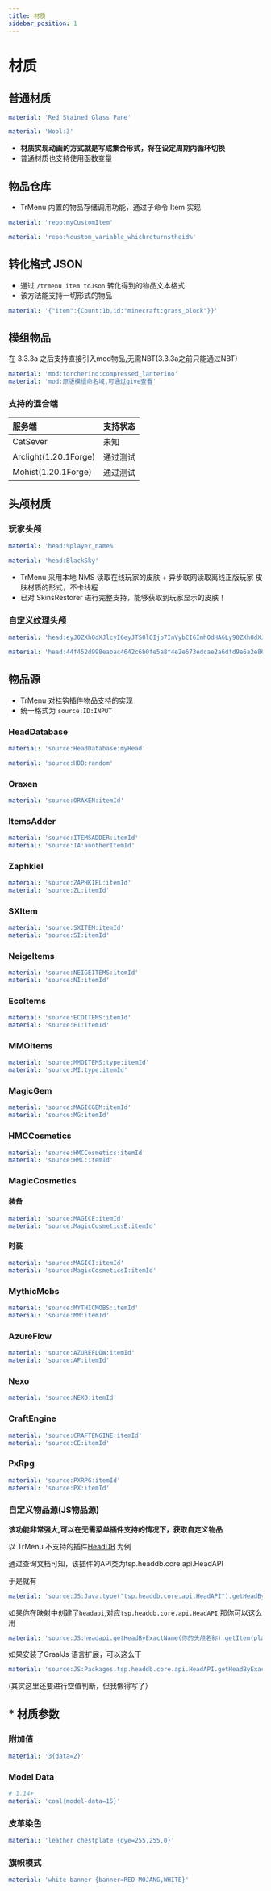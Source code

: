 ```yaml
---
title: 材质
sidebar_position: 1
---
```


# 材质

## 普通材质

```yaml
material: 'Red Stained Glass Pane'
```

```yaml
material: 'Wool:3'
```

* **材质实现动画的方式就是写成集合形式，将在设定周期内循环切换**
* 普通材质也支持使用函数变量

## 物品仓库

* TrMenu 内置的物品存储调用功能，通过子命令 Item 实现

```yaml
material: 'repo:myCustomItem'

material: 'repo:%custom_variable_whichreturnstheid%'
```

## 转化格式 JSON

* 通过 `/trmenu item toJson` 转化得到的物品文本格式
* 该方法能支持一切形式的物品

```yaml
material: '{"item":{Count:1b,id:"minecraft:grass_block"}}'
```
## 模组物品

在 3.3.3a 之后支持直接引入mod物品,无需NBT(3.3.3a之前只能通过NBT)

```yaml
material: 'mod:torcherino:compressed_lanterino'
material: 'mod:原版模组命名域,可通过give查看'
```

### 支持的混合端

| 服务端                   | 支持状态   |
|:----------------------|:-----|
| CatSever              | 未知   |
| Arclight(1.20.1Forge) | 通过测试 |
| Mohist(1.20.1Forge)   | 通过测试 |

## 头颅材质


### 玩家头颅

```yaml
material: 'head:%player_name%'

material: 'head:BlackSky'
```

* TrMenu 采用本地 NMS 读取在线玩家的皮肤 + 异步联网读取离线正版玩家 皮肤材质的形式，不卡线程
* 已对 SkinsRestorer 进行完整支持，能够获取到玩家显示的皮肤！

### 自定义纹理头颅

```yaml
material: 'head:eyJ0ZXh0dXJlcyI6eyJTS0lOIjp7InVybCI6Imh0dHA6Ly90ZXh0dXJlcy5taW5lY3JhZnQubmV0L3RleHR1cmUvNDRmNDUyZDk5OGVhYmFjNDY0MmM2YjBmZTVhOGY0ZTJlNjczZWRjYWUyYTZkZmQ5ZTZhMmU4NmU3ODZlZGFjMCJ9fX0='

material: 'head:44f452d998eabac4642c6b0fe5a8f4e2e673edcae2a6dfd9e6a2e86e786edac0'
```

## 物品源

* TrMenu 对挂钩插件物品支持的实现
* 统一格式为 `source:ID:INPUT`

### HeadDatabase

```yaml
material: 'source:HeadDatabase:myHead'

material: 'source:HDB:random'
```

### Oraxen

```yaml
material: 'source:ORAXEN:itemId'
```

### ItemsAdder

```yaml
material: 'source:ITEMSADDER:itemId'
material: 'source:IA:anotherItemId'
```

### Zaphkiel

```yaml
material: 'source:ZAPHKIEL:itemId'
material: 'source:ZL:itemId'
```

### SXItem

```yaml
material: 'source:SXITEM:itemId'
material: 'source:SI:itemId'
```

### NeigeItems

```yaml
material: 'source:NEIGEITEMS:itemId'
material: 'source:NI:itemId'
```

### EcoItems

```yaml
material: 'source:ECOITEMS:itemId'
material: 'source:EI:itemId'
```

### MMOItems

```yaml
material: 'source:MMOITEMS:type:itemId'
material: 'source:MI:type:itemId'
```

### MagicGem

```yaml
material: 'source:MAGICGEM:itemId'
material: 'source:MG:itemId'
```

### HMCCosmetics

```yaml
material: 'source:HMCCosmetics:itemId'
material: 'source:HMC:itemId'
```

### MagicCosmetics

#### 装备

```yaml
material: 'source:MAGICE:itemId'
material: 'source:MagicCosmeticsE:itemId'
```

#### 时装

```yaml
material: 'source:MAGICI:itemId'
material: 'source:MagicCosmeticsI:itemId'
```

### MythicMobs

```yaml
material: 'source:MYTHICMOBS:itemId'
material: 'source:MM:itemId'
```

### AzureFlow

```yaml
material: 'source:AZUREFLOW:itemId'
material: 'source:AF:itemId'
```

### Nexo

```yaml
material: 'source:NEXO:itemId'
```

### CraftEngine

```yaml
material: 'source:CRAFTENGINE:itemId'
material: 'source:CE:itemId'
```

### PxRpg

```yaml
material: 'source:PXRPG:itemId'
material: 'source:PX:itemId'
```

### 自定义物品源(JS物品源)

**该功能非常强大,可以在无需菜单插件支持的情况下，获取自定义物品**

以 TrMenu 不支持的插件[HeadDB](https://github.com/TheSilentPro/HeadDB) 为例

通过查询文档可知，该插件的API类为tsp.headdb.core.api.HeadAPI

于是就有

```yaml
material: 'source:JS:Java.type("tsp.headdb.core.api.HeadAPI").getHeadByExactName(你的头颅名称).getItem(player)
```

如果你在映射中创建了`headapi`,对应`tsp.headdb.core.api.HeadAPI`,那你可以这么用

```yaml
material: 'source:JS:headapi.getHeadByExactName(你的头颅名称).getItem(player)
```

如果安装了GraalJs 语言扩展，可以这么干

```yaml
material: 'source:JS:Packages.tsp.headdb.core.api.HeadAPI.getHeadByExactName(你的头颅名称).getItem(player)
```

(其实这里还要进行空值判断，但我懒得写了）

## \* 材质参数

### 附加值

```yaml
material: '3{data=2}'
```

### Model Data

```yaml
# 1.14+
material: 'coal{model-data=15}'
```

### 皮革染色

```yaml
material: 'leather chestplate {dye=255,255,0}'
```

### 旗帜模式

```yaml
material: 'white banner {banner=RED MOJANG,WHITE}'
```

